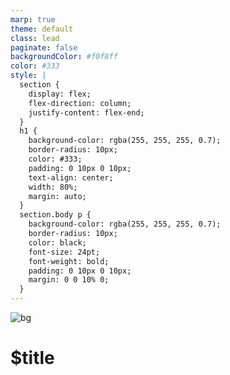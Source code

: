 ```yaml
---
marp: true
theme: default
class: lead
paginate: false
backgroundColor: #f0f8ff
color: #333
style: |
  section {
    display: flex;
    flex-direction: column;
    justify-content: flex-end;
  }
  h1 {
    background-color: rgba(255, 255, 255, 0.7);
    border-radius: 10px;
    color: #333;
    padding: 0 10px 0 10px;
    text-align: center;
    width: 80%;
    margin: auto;
  }
  section.body p {
    background-color: rgba(255, 255, 255, 0.7);
    border-radius: 10px;
    color: black;
    font-size: 24pt;
    font-weight: bold;
    padding: 0 10px 0 10px;
    margin: 0 0 10% 0;
  }
---
```


<!-- _class: lead -->

![bg]($cover_image_path)

# $title

